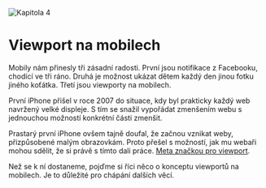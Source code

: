 ![Kapitola 4](dist/images/original/numbers/4.jpg)

# Viewport na mobilech

Mobily nám přinesly tři zásadní radosti. První jsou notifikace z Facebooku, chodící ve tři ráno. Druhá je možnost ukázat dětem každý den jinou fotku jiného koťátka. Třetí jsou viewporty na mobilech.

První iPhone přišel v roce 2007 do situace, kdy byl prakticky každý web navržený velké displeje. S tím se snažil vypořádat zmenšením webu s jednouchou možností konkrétní části zmenšit. 

Prastarý první iPhone ovšem tajně doufal, že začnou vznikat weby, přizpůsobené malým obrazovkám. Proto přešel s možností, jak mu webaři mohou sdělit, že si právě s tímto dali práce. [Meta značkou pro viewport](viewport-meta.md).

Než se k ní dostaneme, pojďme si říci něco o konceptu viewportů na mobilech. Je to důležité pro chápání dalších věcí.


